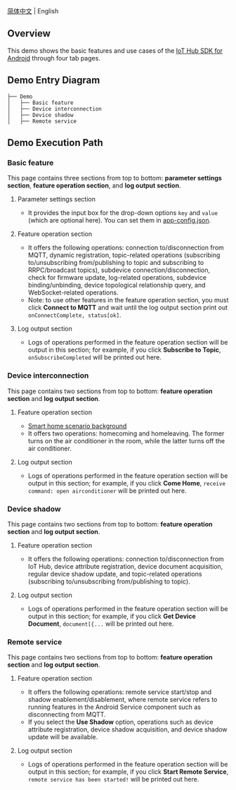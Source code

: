 [简体中文](././README.md) | English

## Overview

This demo shows the basic features and use cases of the [IoT Hub SDK for Android](https://github.com/tencentyun/iot-device-java/tree/master/hub/hub-device-android) through four tab pages.
## Demo Entry Diagram
```
├── Demo
│   ├── Basic feature
│   ├── Device interconnection
│   ├── Device shadow
│   ├── Remote service
```

## Demo Execution Path
### Basic feature
This page contains three sections from top to bottom: **parameter settings section**, **feature operation section**, and **log output section**.
1. Parameter settings section
    * It provides the input box for the drop-down options `key` and `value` (which are optional here). You can set them in [app-config.json](https://github.com/tencentyun/iot-device-java/blob/master/hub/hub-android-demo/src/main/assets/app-config.json).
2. Feature operation section
    * It offers the following operations: connection to/disconnection from MQTT, dynamic registration, topic-related operations (subscribing to/unsubscribing from/publishing to topic and subscribing to RRPC/broadcast topics), subdevice connection/disconnection, check for firmware update, log-related operations, subdevice binding/unbinding, device topological relationship query, and WebSocket-related operations.
    * Note: to use other features in the feature operation section, you must click **Connect to MQTT** and wait until the log output section print out `onConnectComplete, status[ok]`.

3. Log output section
    * Logs of operations performed in the feature operation section will be output in this section; for example, if you click **Subscribe to Topic**, `onSubscribeCompleted` will be printed out here.

### Device interconnection
This page contains two sections from top to bottom: **feature operation section** and **log output section**.
1. Feature operation section
    * [Smart home scenario background](https://cloud.tencent.com/document/product/634/11913)
    * It offers two operations: homecoming and homeleaving. The former turns on the air conditioner in the room, while the latter turns off the air conditioner.

2. Log output section
    * Logs of operations performed in the feature operation section will be output in this section; for example, if you click **Come Home**, `receive command: open airconditioner` will be printed out here.

### Device shadow
This page contains two sections from top to bottom: **feature operation section** and **log output section**.
1. Feature operation section
    * It offers the following operations: connection to/disconnection from IoT Hub, device attribute registration, device document acquisition, regular device shadow update, and topic-related operations (subscribing to/unsubscribing from/publishing to topic).

2. Log output section
    * Logs of operations performed in the feature operation section will be output in this section; for example, if you click **Get Device Document**, `document[{...` will be printed out here.


### Remote service
This page contains two sections from top to bottom: **feature operation section** and **log output section**.
1. Feature operation section
    * It offers the following operations: remote service start/stop and shadow enablement/disablement, where remote service refers to running features in the Android Service component such as disconnecting from MQTT.
    * If you select the **Use Shadow** option, operations such as device attribute registration, device shadow acquisition, and device shadow update will be available.

2. Log output section
    * Logs of operations performed in the feature operation section will be output in this section; for example, if you click **Start Remote Service**, `remote service has been started!` will be printed out here.
